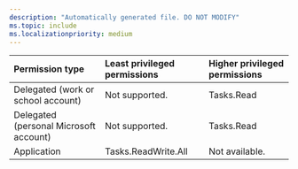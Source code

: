 ```yaml
---
description: "Automatically generated file. DO NOT MODIFY"
ms.topic: include
ms.localizationpriority: medium
---
```


|Permission type|Least privileged permissions|Higher privileged permissions|
|:---|:---|:---|
|Delegated (work or school account)|Not supported.|Tasks.Read|
|Delegated (personal Microsoft account)|Not supported.|Tasks.Read|
|Application|Tasks.ReadWrite.All|Not available.|

